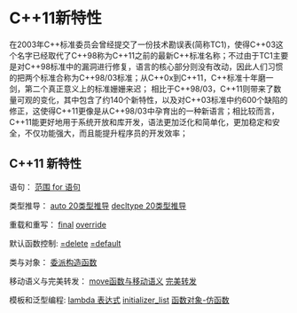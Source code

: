 # C++11新特性
在2003年C++标准委员会曾经提交了一份技术勘误表(简称TC1)，使得C++03这个名字已经取代了C++98称为C++11之前的最新C++标准名称；不过由于TC1主要是对C++98标准中的漏洞进行修复，语言的核心部分则没有改动，因此人们习惯的把两个标准合称为C++98/03标准；从C++0x到C++11，C++标准十年磨一剑，第二个真正意义上的标准姗姗来迟； 相比于C++98/03，C++11则带来了数量可观的变化，其中包含了约140个新特性，以及对C++03标准中约600个缺陷的修正，这使得C++11更像是从C++98/03中孕育出的一种新语言；相比较而言，C++11能更好地用于系统开放和库开发，语法更加泛化和简单化，更加稳定和安全，不仅功能强大，而且能提升程序员的开发效率；

## C++11 新特性
语句：
[范围 for 语句](./语言特性相关/范围%20for%20语句.md)

类型推导：
[auto 20类型推导](./数据类型/auto%20类型推导.md)
[decltype 20类型推导](./数据类型/decltype%20类型推导.md)

重载和重写：
[final](./关键字与限定符/final.md)
[override](./关键字与限定符/override.md)

默认函数控制:
[=delete](./关键字与限定符/=delete.md)
[=default](./关键字与限定符/=default.md)

类与对象：
[委派构造函数](./面向对象/委派构造函数.md)

移动语义与完美转发：
[move函数与移动语义](./语言特性相关/move函数与移动语义.md)
[完美转发](./语言特性相关/完美转发.md)

模板和泛型编程:
[lambda 表达式](./数据类型/lambda%20表达式.md)
[initializer_list](./数据类型/initializer_list.md)
[函数对象-仿函数](./数据类型/函数对象-仿函数.md)


